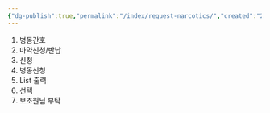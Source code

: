 ```yaml
---
{"dg-publish":true,"permalink":"/index/request-narcotics/","created":"2025-09-09T20:17:04.000+09:00","updated":"2025-09-30T15:53:07.314+09:00"}
---
```


1. 병동간호
2. 마약신청/반납
3. 신청
4. 병동신청
5. List 출력
6. 선택
7. 보조원님 부탁